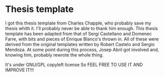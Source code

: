 Thesis template
===============

I got this thesis template from Charles Chapple, who probably save my thesis whith it.
I'll probably never be able to thank him enough.
This thesis template has been adapted from that of Sergi Castellano and Domenec Farre,
with bits and pieces of Enrique Blanco's thrown in.
All of these were derived from the original templates written by Robert Castelo and Sergio Mendoza.
At some point during this process, Josep Abril got involved and, knowing him, probably rewrote the whole thing.

It's under GNU/GPL copyleft license
So FEEL FREE TO USE IT AND IMPROVE IT!!!
